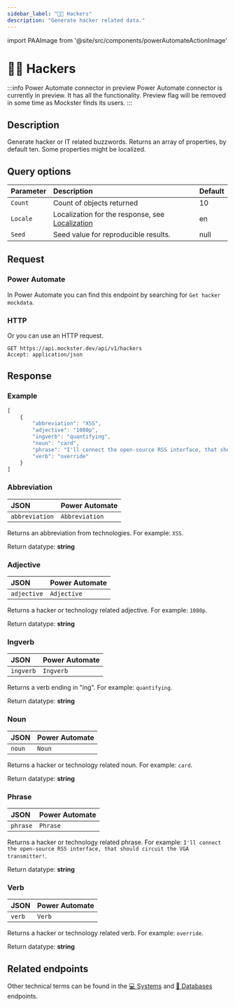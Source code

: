 ```yaml
---
sidebar_label: "🥷🏼 Hackers"
description: "Generate hacker related data."
---
```


import PAAImage from '@site/src/components/powerAutomateActionImage'

# 🥷🏼 Hackers

:::info Power Automate connector in preview
Power Automate connector is currently in preview. It has all the functionality. Preview flag will be removed in some time as Mockster finds its users.
:::

## Description

Generate hacker or IT related buzzwords. Returns an array of properties, by default ten. Some properties might be localized.

## Query options

|Parameter|Description|Default|
|---------|:---------|---------|
|`Count`| Count of objects returned | 10 |
|`Locale`| Localization for the response, see [Localization](./../localization) | en |
|`Seed` | Seed value for reproducible results. | null |

## Request

### Power Automate

In Power Automate you can find this endpoint by searching for `Get hacker mockdata`.

<PAAImage src="/img/hackers-action.jpg" alt="Get hacker mockdata action" />

### HTTP

Or you can use an HTTP request.

```http title="HTTP"
GET https://api.mockster.dev/api/v1/hackers
Accept: application/json  
```

## Response 

### Example 

```jsx title="JSON"
[
    {
        "abbreviation": "XSS",
        "adjective": "1080p",
        "ingverb": "quantifying",
        "noun": "card",
        "phrase": "I'll connect the open-source RSS interface, that should circuit the VGA transmitter!",
        "verb": "override"
    }
]
```

### Abbreviation

|JSON|Power Automate|
|:---------|:---------|
`abbreviation`|`Abbreviation`

Returns an abbreviation from technologies. For example: `XSS`.

Return datatype: **string**

### Adjective

|JSON|Power Automate|
|:---------|:---------|
`adjective`|`Adjective`

Returns a hacker or technology related adjective. For example: `1080p`.

Return datatype: **string**

### Ingverb

|JSON|Power Automate|
|:---------|:---------|
`ingverb`|`Ingverb`

Returns a verb ending in "ing". For example: `quantifying`.

Return datatype: **string**

### Noun

|JSON|Power Automate|
|:---------|:---------|
`noun`|`Noun`

Returns a hacker or technology related noun. For example: `card`.

Return datatype: **string**

### Phrase

|JSON|Power Automate|
|:---------|:---------|
`phrase`|`Phrase`

Returns a hacker or technology related phrase. For example: `I'll connect the open-source RSS interface, that should circuit the VGA transmitter!`.

Return datatype: **string**

### Verb

|JSON|Power Automate|
|:---------|:---------|
`verb`|`Verb`

Returns a hacker or technology related verb. For example: `override`.

Return datatype: **string**

## Related endpoints

Other technical terms can be found in the [💻 Systems](./systems) and [💾 Databases](./databases) endpoints.